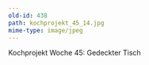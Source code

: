 ```yaml
---
old-id: 438
path: kochprojekt_45_14.jpg
mime-type: image/jpeg
---
```

Kochprojekt Woche 45:
Gedeckter Tisch
